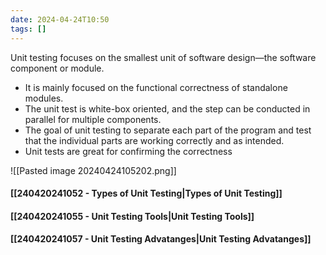 ```yaml
---
date: 2024-04-24T10:50
tags: []
---
```

Unit testing focuses on the smallest unit of software design—the software component or module.
- It is mainly focused on the functional correctness of standalone modules.
- The unit test is white-box oriented, and the step can be conducted in parallel for multiple components. 
- The goal of unit testing to separate each part of the program and test that the individual parts are working correctly and as intended. 
- Unit tests are great for confirming the correctness

![[Pasted image 20240424105202.png]]
#### [[240420241052 - Types of Unit Testing|Types of Unit Testing]]
#### [[240420241055 - Unit Testing Tools|Unit Testing Tools]]
#### [[240420241057 - Unit Testing Advatanges|Unit Testing Advatanges]]